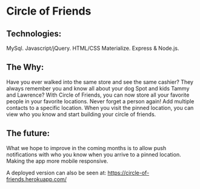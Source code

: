 # Circle of Friends

## Technologies:
MySql. Javascript/jQuery. HTML/CSS Materialize. Express & Node.js.

## The Why:

Have you ever walked into the same store and see the same cashier? They always remember you and know all about your dog Spot and kids Tammy and Lawrence? With Circle of Friends, you can now store all your favorite people in your favorite locations. Never forget a person again! Add multiple contacts to a specific location. When you visit the pinned location, you can view who you know and start building your circle of friends.

## The future:

What we hope to improve in the coming months is to allow push notifications with who you know when you arrive to a pinned location. Making the app more mobile responsive.

A deployed version can also be seen at: https://circle-of-friends.herokuapp.com/
